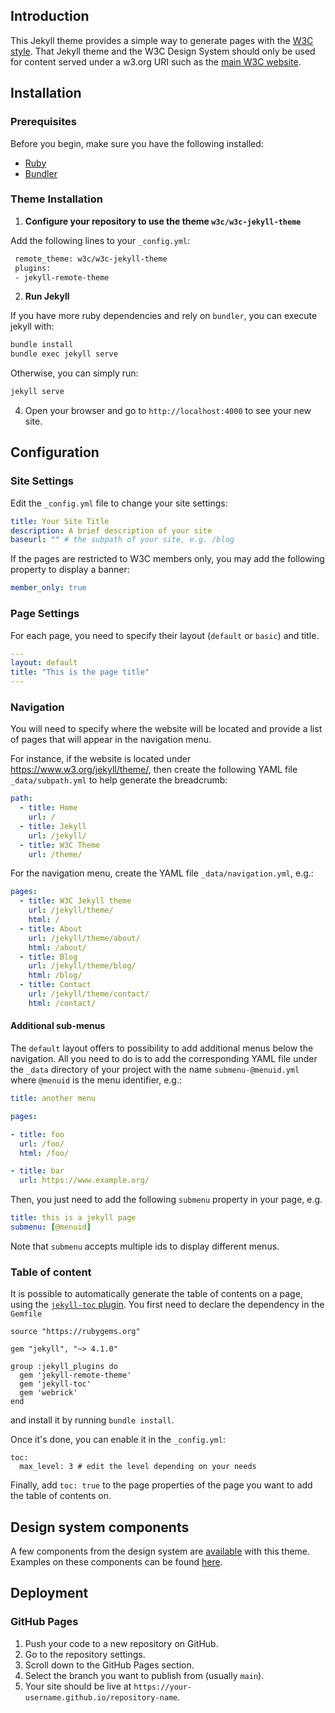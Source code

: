 ## Introduction

This Jekyll theme provides a simple way to generate pages with the [W3C style](https://design-system.w3.org/). That Jekyll theme and the W3C Design System should only be used for content served under a w3.org URI such as the [main W3C website](https://www.w3.org/).

## Installation

### Prerequisites

Before you begin, make sure you have the following installed:

- [Ruby](https://www.ruby-lang.org/en/documentation/installation/)
- [Bundler](https://bundler.io/)

### Theme Installation

1. **Configure your repository to use the theme `w3c/w3c-jekyll-theme`**

  Add the following lines to your `_config.yml`:
   ```sh
    remote_theme: w3c/w3c-jekyll-theme
    plugins:
    - jekyll-remote-theme
   ```

2. **Run Jekyll**

  If you have more ruby dependencies and rely on `bundler`, you can execute jekyll with:
   ```sh
   bundle install
   bundle exec jekyll serve
   ```

  Otherwise, you can simply run:
  ```sh
  jekyll serve
  ```

4. Open your browser and go to `http://localhost:4000` to see your new site.

## Configuration

### Site Settings

Edit the `_config.yml` file to change your site settings:

```yaml
title: Your Site Title
description: A brief description of your site
baseurl: "" # the subpath of your site, e.g. /blog
```

If the pages are restricted to W3C members only, you may add the following property to display a banner:

```yaml
member_only: true
```

### Page Settings

For each page, you need to specify their layout (`default` or `basic`) and title.

```yml
---
layout: default
title: "This is the page title"
---
```

### Navigation

You will need to specify where the website will be located and provide a list of pages that will appear in the navigation menu.

For instance, if the website is located under https://www.w3.org/jekyll/theme/, then create the following YAML file `_data/subpath.yml` to help generate the breadcrumb:
```yaml
path:
  - title: Home
    url: /
  - title: Jekyll
    url: /jekyll/
  - title: W3C Theme
    url: /theme/
```

For the navigation menu, create the YAML file `_data/navigation.yml`, e.g.:

```yaml
pages:
  - title: W3C Jekyll theme
    url: /jekyll/theme/
    html: /
  - title: About
    url: /jekyll/theme/about/
    html: /about/
  - title: Blog
    url: /jekyll/theme/blog/
    html: /blog/
  - title: Contact
    url: /jekyll/theme/contact/
    html: /contact/
```

#### Additional sub-menus

The `default` layout offers to possibility to add additional menus below the navigation. All you need to do is to add the corresponding YAML file under the `_data` directory of your project with the name `submenu-@menuid.yml` where `@menuid` is the menu identifier, e.g.:

```yaml
title: another menu

pages:

- title: foo
  url: /foo/
  html: /foo/

- title: bar
  url: https://www.example.org/
```

Then, you just need to add the following `submenu` property in your page, e.g.

```yaml
title: this is a jekyll page
submenu: [@menuid]
```

Note that `submenu` accepts multiple ids to display different menus.


### Table of content

It is possible to automatically generate the table of contents on a page, using the [`jekyll-toc` plugin](https://github.com/toshimaru/jekyll-toc).
You first need to declare the dependency in the `Gemfile`
```
source "https://rubygems.org"

gem "jekyll", "~> 4.1.0"

group :jekyll_plugins do
  gem 'jekyll-remote-theme'
  gem 'jekyll-toc'
  gem 'webrick'
end
```

and install it by running `bundle install`.

Once it's done, you can enable it in the `_config.yml`:
```
toc:
  max_level: 3 # edit the level depending on your needs
```

Finally, add `toc: true` to the page properties of the page you want to add the table of contents on.

## Design system components

A few components from the design system are [available](https://github.com/w3c/w3c-jekyll-theme/tree/main/_includes) with this theme.
Examples on these components can be found [here](https://w3c.github.io/w3c-jekyll-theme/components.html).

## Deployment

### GitHub Pages

1. Push your code to a new repository on GitHub.
2. Go to the repository settings.
3. Scroll down to the GitHub Pages section.
4. Select the branch you want to publish from (usually `main`).
5. Your site should be live at `https://your-username.github.io/repository-name`.
